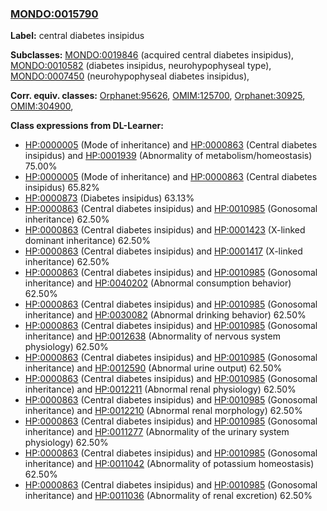 
### [MONDO:0015790](http://purl.obolibrary.org/obo/MONDO_0015790)
**Label:** central diabetes insipidus

**Subclasses:** [MONDO:0019846](http://purl.obolibrary.org/obo/MONDO_0019846) (acquired central diabetes insipidus), [MONDO:0010582](http://purl.obolibrary.org/obo/MONDO_0010582) (diabetes insipidus, neurohypophyseal type), [MONDO:0007450](http://purl.obolibrary.org/obo/MONDO_0007450) (neurohypophyseal diabetes insipidus), 

**Corr. equiv. classes:** [Orphanet:95626](http://www.orpha.net/ORDO/Orphanet_95626), [OMIM:125700](http://purl.obolibrary.org/obo/OMIM_125700), [Orphanet:30925](http://www.orpha.net/ORDO/Orphanet_30925), [OMIM:304900](http://purl.obolibrary.org/obo/OMIM_304900), 

**Class expressions from DL-Learner:**

- [HP:0000005](http://purl.obolibrary.org/obo/HP_0000005) (Mode of inheritance) and [HP:0000863](http://purl.obolibrary.org/obo/HP_0000863) (Central diabetes insipidus) and [HP:0001939](http://purl.obolibrary.org/obo/HP_0001939) (Abnormality of metabolism/homeostasis) 75.00%
- [HP:0000005](http://purl.obolibrary.org/obo/HP_0000005) (Mode of inheritance) and [HP:0000863](http://purl.obolibrary.org/obo/HP_0000863) (Central diabetes insipidus) 65.82%
- [HP:0000873](http://purl.obolibrary.org/obo/HP_0000873) (Diabetes insipidus) 63.13%
- [HP:0000863](http://purl.obolibrary.org/obo/HP_0000863) (Central diabetes insipidus) and [HP:0010985](http://purl.obolibrary.org/obo/HP_0010985) (Gonosomal inheritance) 62.50%
- [HP:0000863](http://purl.obolibrary.org/obo/HP_0000863) (Central diabetes insipidus) and [HP:0001423](http://purl.obolibrary.org/obo/HP_0001423) (X-linked dominant inheritance) 62.50%
- [HP:0000863](http://purl.obolibrary.org/obo/HP_0000863) (Central diabetes insipidus) and [HP:0001417](http://purl.obolibrary.org/obo/HP_0001417) (X-linked inheritance) 62.50%
- [HP:0000863](http://purl.obolibrary.org/obo/HP_0000863) (Central diabetes insipidus) and [HP:0010985](http://purl.obolibrary.org/obo/HP_0010985) (Gonosomal inheritance) and [HP:0040202](http://purl.obolibrary.org/obo/HP_0040202) (Abnormal consumption behavior) 62.50%
- [HP:0000863](http://purl.obolibrary.org/obo/HP_0000863) (Central diabetes insipidus) and [HP:0010985](http://purl.obolibrary.org/obo/HP_0010985) (Gonosomal inheritance) and [HP:0030082](http://purl.obolibrary.org/obo/HP_0030082) (Abnormal drinking behavior) 62.50%
- [HP:0000863](http://purl.obolibrary.org/obo/HP_0000863) (Central diabetes insipidus) and [HP:0010985](http://purl.obolibrary.org/obo/HP_0010985) (Gonosomal inheritance) and [HP:0012638](http://purl.obolibrary.org/obo/HP_0012638) (Abnormality of nervous system physiology) 62.50%
- [HP:0000863](http://purl.obolibrary.org/obo/HP_0000863) (Central diabetes insipidus) and [HP:0010985](http://purl.obolibrary.org/obo/HP_0010985) (Gonosomal inheritance) and [HP:0012590](http://purl.obolibrary.org/obo/HP_0012590) (Abnormal urine output) 62.50%
- [HP:0000863](http://purl.obolibrary.org/obo/HP_0000863) (Central diabetes insipidus) and [HP:0010985](http://purl.obolibrary.org/obo/HP_0010985) (Gonosomal inheritance) and [HP:0012211](http://purl.obolibrary.org/obo/HP_0012211) (Abnormal renal physiology) 62.50%
- [HP:0000863](http://purl.obolibrary.org/obo/HP_0000863) (Central diabetes insipidus) and [HP:0010985](http://purl.obolibrary.org/obo/HP_0010985) (Gonosomal inheritance) and [HP:0012210](http://purl.obolibrary.org/obo/HP_0012210) (Abnormal renal morphology) 62.50%
- [HP:0000863](http://purl.obolibrary.org/obo/HP_0000863) (Central diabetes insipidus) and [HP:0010985](http://purl.obolibrary.org/obo/HP_0010985) (Gonosomal inheritance) and [HP:0011277](http://purl.obolibrary.org/obo/HP_0011277) (Abnormality of the urinary system physiology) 62.50%
- [HP:0000863](http://purl.obolibrary.org/obo/HP_0000863) (Central diabetes insipidus) and [HP:0010985](http://purl.obolibrary.org/obo/HP_0010985) (Gonosomal inheritance) and [HP:0011042](http://purl.obolibrary.org/obo/HP_0011042) (Abnormality of potassium homeostasis) 62.50%
- [HP:0000863](http://purl.obolibrary.org/obo/HP_0000863) (Central diabetes insipidus) and [HP:0010985](http://purl.obolibrary.org/obo/HP_0010985) (Gonosomal inheritance) and [HP:0011036](http://purl.obolibrary.org/obo/HP_0011036) (Abnormality of renal excretion) 62.50%


